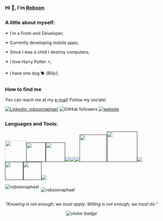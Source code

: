### Hi 👋, I'm [Robson](github.com/robsonraphael)

##
### A little about myself: 
 
✴ I'm a Front-end Developer;

✴ Currently developing mobile apps;

✴ Since I was a child I destroy computers;

✴ I love Harry Potter ⚡;

✴ I have one dog 🐕 *(Billy)*;

##
### How to find me

You can reach me at my [e-mail](mailto:robsonraphaelwork@gmail.com)!
Follow my socials!

[![Linkedin: robsonraphael](https://img.shields.io/badge/-Linkedin-blue?style=flat-square&logo=Linkedin&logoColor=white&link=https://www.linkedin.com/in/robson-raphael-42a628224)](https://www.linkedin.com/in/robson-raphael-42a628224/)
![GitHub followers](https://img.shields.io/github/followers/robsonraphael?label=Follow&style=social)
[![website](https://img.shields.io/badge/Website-46a2f1.svg?&style=flat-square&logo=Google-Chrome&logoColor=white&link=https://www.google.com)](https://www.google.com)

 ##
 
 <h3 align="left">Languages and Tools:</h3>
<p align="left"> 
  <a href="reactjs.org"><img width="70" src="https://www.vectorlogo.zone/logos/reactjs/reactjs-icon.svg"/></a><a href=""><img width="64" src="https://cdn.worldvectorlogo.com/logos/logo-javascript.svg"/></a><a href=""><img width="64" src="https://cdn.worldvectorlogo.com/logos/typescript-2.svg"/></a><a href=""><img src="https://www.vectorlogo.zone/logos/w3_html5/w3_html5-icon.svg"/></a><a href=""><img src="https://www.vectorlogo.zone/logos/w3_css/w3_css-icon.svg"/></a><a href=""><img  src="https://www.vectorlogo.zone/logos/nestjs/nestjs-icon.svg"/></a><a href=""><img width="90" src="https://cdn.worldvectorlogo.com/logos/react-native-1.svg"/></a><a href=""><img width="100" src="https://www.vectorlogo.zone/logos/expressjs/expressjs-ar21.svg"/></a><a href=""><img src="https://www.vectorlogo.zone/logos/nodejs/nodejs-ar21.svg"/></a><a href=""><img width="60" src="https://www.vectorlogo.zone/logos/linux/linux-icon.svg"/></a><a href=""><img width="60" src="https://www.vectorlogo.zone/logos/lua/lua-official.svg"/></a><a href=""><img src="https://www.vectorlogo.zone/logos/sass-lang/sass-lang-icon.svg" /></a>
</p>

<p><img align="left" src="https://github-readme-stats.vercel.app/api/top-langs?username=robsonraphael&show_icons=true&locale=en&layout=compact" alt="robsonraphael"/></p>

<p>&nbsp;<img align="center" style="margin-top: 10px"src="https://github-readme-stats.vercel.app/api?username=robsonraphael&show_icons=true&locale=en" alt="robsonraphael" /></p>
 
 ##
<p align="center">
 <i> “Knowing is not enough; we must apply.  Willing is not enough; we must do.” <i>
</p>
  
<p align="center">
  <img src="https://visitor-badge.laobi.icu/badge?page_id=robsonraphael" alt="visitor badge"/>
</p>
